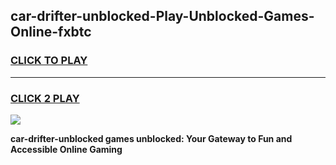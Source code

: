 
## car-drifter-unblocked-Play-Unblocked-Games-Online-fxbtc
<h3>
<a href="https://premium76.site?title=car-drifter-unblocked&ref=25A">CLICK TO PLAY</a></h3>
<hr>

<h3>
<a href="https://premium76.site?title=car-drifter-unblocked&ref=25A">CLICK 2 PLAY</a>
  
</h3>

<a href="https://premium76.site?title=car-drifter-unblocked&ref=25A"><img src="https://clearcache.store/games.png"></a>


**car-drifter-unblocked games unblocked: Your Gateway to Fun and Accessible Online Gaming**
